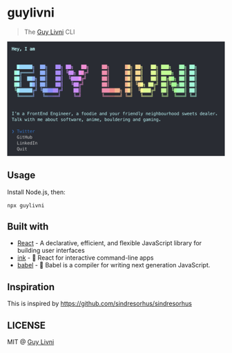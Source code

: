 # guylivni

> The [Guy Livni](https://github.com/GuyLivni) CLI

<img src="Screenshot.png" width="752">

## Usage

Install Node.js, then:

```
npx guylivni
```

## Built with
- [React](https://github.com/facebook/react) - A declarative, efficient, and flexible JavaScript library for building user interfaces
- [ink](https://github.com/vadimdemedes/ink) - 🌈 React for interactive command-line apps
- [babel](https://github.com/babel/babel) - 🐠 Babel is a compiler for writing next generation JavaScript.

## Inspiration

This is inspired by https://github.com/sindresorhus/sindresorhus


## LICENSE

MIT @ [Guy Livni](https://github.com/GuyLivni)
